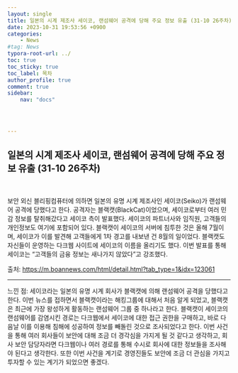 ```yaml
---
layout: single
title: 일본의 시계 제조사 세이코, 랜섬웨어 공격에 당해 주요 정보 유출 (31-10 26주차)
date: 2023-10-31 19:53:56 +0900
categories: 
    - News
#tag: News
typora-root-url: ../
toc: true
toc_sticky: true
toc_label: 목차
author_profile: true
comment: true
sidebar:
    nav: "docs"




---
```




## 일본의 시계 제조사 세이코, 랜섬웨어 공격에 당해 주요 정보 유출 (31-10 26주차)

<br>

보안 외신 블리핑컴퓨터에 의하면 일본의 유명 시계 제조사인 세이코(Seiko)가 랜섬웨어 공격에 당했다고 한다. 공격자는 블랙캣(BlackCat)이었으며, 세이코로부터 여러 민감 정보를 탈취해갔다고 세이코 측이 발표했다. 세이코의 파트너사와 임직원, 고객들의 개인정보도 여기에 포함되어 있다. 블랙캣이 세이코의 서버에 침투한 것은 올해 7월이며, 세이코가 이를 발견해 고객들에게 1차 경고를 내보낸 건 8월의 일이었다. 블랙캣도 자신들이 운영하는 다크웹 사이트에 세이코의 이름을 올리기도 했다. 이번 발표를 통해 세이코는 “고객들의 금융 정보는 새나가지 않았다”고 강조했다.



출처:  https://m.boannews.com/html/detail.html?tab_type=1&idx=123061

***

느낀 점: 세이코라는 일본의 유명 시계 회사가 블랙캣에 의해 랜섬웨어 공격을 당했다고 한다. 이번 뉴스를 접하면서 블랙캣이라는 해킹그룹에 대해서 처음 알게 되었고, 블랙캣은 최근에 가장 왕성하게 활동하는 랜섬웨어 그룹 중 하나라고 한다. 블랙캣이 세이코의 랜섬웨어를 감염시킨 경로는 다크웹에서 세이코에 대한 접근 권한을 구매하고, 바로 다음날 이를 이용해 침해에 성공하여 정보를 빼돌린 것으로 조사되었다고 한다. 이번 사건을 통해 여러 회사들이 보안에 대해 조금 더 경각심을 가지게 될 것 같다고 생각하고, 회사 보안 담당자라면 다크웹이나 여러 경로를 통해 수시로 회사에 대한 정보들을 조사해야 된다고 생각한다. 또한 이번 사건을 계기로 경영진들도 보안에 조금 더 관심을 가지고 투자할 수 있는 계기가 되었으면 좋겠다. 